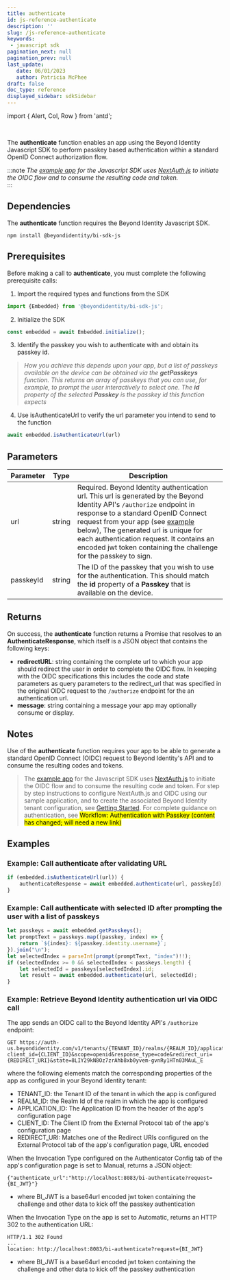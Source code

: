 ```yaml
---
title: authenticate
id: js-reference-authenticate
description: ''
slug: /js-reference-authenticate
keywords: 
 - javascript sdk
pagination_next: null
pagination_prev: null
last_update: 
   date: 06/01/2023
   author: Patricia McPhee
draft: false
doc_type: reference
displayed_sidebar: sdkSidebar
---
```


import { Alert, Col, Row } from 'antd';

<Row>
  <Col span={12}>
    <Alert message="In progress (needs a copy edit)" type="info" />
  </Col>
</Row>
<br />

The **authenticate** function enables an app using the Beyond Identity Javascript SDK to perform passkey based authentication within a standard OpenID Connect authorization flow.  

:::note
_The [example app](https://github.com/gobeyondidentity/bi-sdk-js/tree/main/example) for the Javascript SDK uses [NextAuth.js](https://next-auth.js.org/getting-started/example) to initiate the OIDC flow and to consume the resulting code and token._  
:::

## Dependencies
The **authenticate** function requires the Beyond Identity Javascript SDK.
```
npm install @beyondidentity/bi-sdk-js
```
## Prerequisites
Before making a call to **authenticate**, you must complete the following prerequisite calls:  

1. Import the required types and functions from the SDK
```javascript
import {Embedded} from '@beyondidentity/bi-sdk-js';
```  

2. Initialize the SDK
```javascript
const embedded = await Embedded.initialize();
```  

3. Identify the passkey you wish to authenticate with and obtain its passkey id.  

  > _How you achieve this depends upon your app, but a list of passkeys available on the device can be obtained via the **getPasskeys** function. This returns an array of passkeys that you can use, for example, to prompt the user interactively to select one. The **id** property of the selected **Passkey** is the passkey id this function expects_

4. Use isAuthenticateUrl to verify the url parameter you intend to send to the function
```javascript
await embedded.isAuthenticateUrl(url)
```

## Parameters
| Parameter | Type |Description|
|---|---|---|
|url| string| Required. Beyond Identity authentication url. This url is generated by the Beyond Identity API's `/authorize` endpoint in response to a standard OpenID Connect request from your app (see [example](#example:-retrieve-beyond-identity-authentication-url-via-oidc-call) below), The generated url is unique for each authentication request. It contains an encoded jwt token containing the challenge for the passkey to sign.|
|passkeyId| string | The ID of the passkey that you wish to use for the authentication. This should match the **id** property of a **Passkey** that is available on the device.

## Returns
On success, the **authenticate** function returns a Promise that resolves to an **AuthenticateResponse**, which itself is a JSON object that contains the following keys:
  - **redirectURL**: string containing the complete url to which your app should redirect the user in order to complete the OIDC flow.  In keeping with the OIDC specifications this includes the code and state parameters as query parameters to the redirect_url that was specified in the original OIDC request to the `/authorize` endpoint for the an authentication url.
  - **message**: string containing a message your app may optionally consume or display.


## Notes
Use of the **authenticate** function requires your app to be able to generate a standard OpenID Connect (OIDC) request to Beyond Identity's API and to consume the resulting codes and tokens.  
>The [example app](https://github.com/gobeyondidentity/bi-sdk-js/tree/main/example) for the Javascript SDK uses [NextAuth.js](https://next-auth.js.org/getting-started/example) to initiate the OIDC flow and to consume the resulting code and token. 
For step by step instructions to configure NextAuth.js and OIDC using our sample application, and to create the associated Beyond Identity tenant configuration, see [Getting Started](/docs/next/get-started). For complete guidance on authentication, see <mark>Workflow: Authentication with Passkey (content has changed; will need a new link)</mark>

## Examples
### Example: Call **authenticate** after validating URL
```javascript
if (embedded.isAuthenticateUrl(url)) {
    authenticateResponse = await embedded.authenticate(url, passkeyId);
}
```
### Example: Call **authenticate** with selected ID after prompting the user with a list of passkeys
```javascript
let passkeys = await embedded.getPasskeys();
let promptText = passkeys.map((passkey, index) => {
    return `${index}: ${passkey.identity.username}`;
}).join("\n");
let selectedIndex = parseInt(prompt(promptText, "index")!!);
if (selectedIndex >= 0 && selectedIndex < passkeys.length) {
    let selectedId = passkeys[selectedIndex].id;
    let result = await embedded.authenticate(url, selectedId);
}
```
### Example: Retrieve Beyond Identity authentication url via OIDC call

The app sends an OIDC call to the Beyond Identity API's `/authorize` endpoint:
```
GET https://auth-us.beyondidentity.com/v1/tenants/{TENANT_ID}/realms/{REALM_ID}/applications/{APPLICATION_ID}/authorize?client_id={CLIENT_ID}&scope=openid&response_type=code&redirect_uri={REDIRECT_URI}&state=8LIY29kN8Oz7zrAhb8xb0yvem-gvnRy1HTn03MAuL_E 
```
where the following elements match the corresponding  properties of the app as configured in your Beyond Identity tenant:
 * TENANT_ID: the Tenant ID of the tenant in which the app is configured
 * REALM_ID: the Realm Id of the realm in which the app is configured
 * APPLICATION_ID: The Application ID from the header of the app's configuration page
 * CLIENT_ID: The Client ID from the External Protocol tab of the app's configuration page
 * REDIRECT_URI: Matches one of the Redirect URIs configured on the External Protocol tab of the app's configuration page, URL encoded

When the Invocation Type configured on the Authenticator Config tab of the app's configuration page is set to Manual, returns a JSON object:
```
{"authenticate_url":"http://localhost:8083/bi-authenticate?request={BI_JWT}"}
```
 * where BI_JWT is a base64url encoded jwt token containing the challenge and other data to kick off the passkey authentication

 When the Invocation Type on the app is set to Automatic, returns an HTTP 302 to the authentication URL:  
```
HTTP/1.1 302 Found
...
location: http://localhost:8083/bi-authenticate?request={BI_JWT}
```  
 * where BI_JWT is a base64url encoded jwt token containing the challenge and other data to kick off the passkey authentication